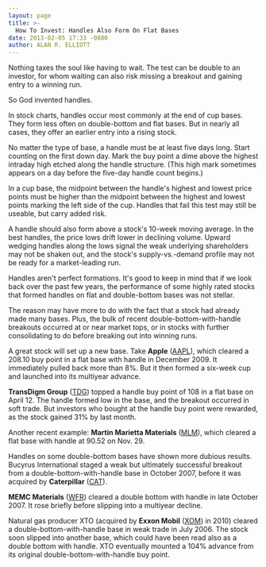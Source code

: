 ```yaml
---
layout: page
title: >-
  How To Invest: Handles Also Form On Flat Bases
date: 2013-02-05 17:33 -0800
author: ALAN R. ELLIOTT
---
```





Nothing taxes the soul like having to wait. The test can be double to an investor, for whom waiting can also risk missing a breakout and gaining entry to a winning run.


So God invented handles.


In stock charts, handles occur most commonly at the end of cup bases. They form less often on double-bottom and flat bases. But in nearly all cases, they offer an earlier entry into a rising stock.


No matter the type of base, a handle must be at least five days long. Start counting on the first down day. Mark the buy point a dime above the highest intraday high etched along the handle structure. (This high mark sometimes appears on a day before the five-day handle count begins.)


In a cup base, the midpoint between the handle's highest and lowest price points must be higher than the midpoint between the highest and lowest points marking the left side of the cup. Handles that fail this test may still be useable, but carry added risk.


A handle should also form above a stock's 10-week moving average. In the best handles, the price lows drift lower in declining volume. Upward wedging handles along the lows signal the weak underlying shareholders may not be shaken out, and the stock's supply-vs.-demand profile may not be ready for a market-leading run.


Handles aren't perfect formations. It's good to keep in mind that if we look back over the past few years, the performance of some highly rated stocks that formed handles on flat and double-bottom bases was not stellar.


The reason may have more to do with the fact that a stock had already made many bases. Plus, the bulk of recent double-bottom-with-handle breakouts occurred at or near market tops, or in stocks with further consolidating to do before breaking out into winning runs.


A great stock will set up a new base. Take **Apple** ([AAPL](https://research.investors.com/quote.aspx?symbol=AAPL)), which cleared a 208.10 buy point in a flat base with handle in December 2009. It immediately pulled back more than 8%. But it then formed a six-week cup and launched into its multiyear advance.


**TransDigm Group** ([TDG](https://research.investors.com/quote.aspx?symbol=TDG)) topped a handle buy point of 108 in a flat base on April 12. The handle formed low in the base, and the breakout occurred in soft trade. But investors who bought at the handle buy point were rewarded, as the stock gained 31% by last month.


Another recent example: **Martin Marietta Materials** ([MLM](https://research.investors.com/quote.aspx?symbol=MLM)), which cleared a flat base with handle at 90.52 on Nov. 29.


Handles on some double-bottom bases have shown more dubious results. Bucyrus International staged a weak but ultimately successful breakout from a double-bottom-with-handle base in October 2007, before it was acquired by **Caterpillar** ([CAT](https://research.investors.com/quote.aspx?symbol=CAT)).


**MEMC Materials** ([WFR](https://research.investors.com/quote.aspx?symbol=WFR)) cleared a double bottom with handle in late October 2007. It rose briefly before slipping into a multiyear decline.


Natural gas producer XTO (acquired by **Exxon Mobil** ([XOM](https://research.investors.com/quote.aspx?symbol=XOM)) in 2010) cleared a double-bottom-with-handle base in weak trade in July 2006. The stock soon slipped into another base, which could have been read also as a double bottom with handle. XTO eventually mounted a 104% advance from its original double-bottom-with-handle buy point.




